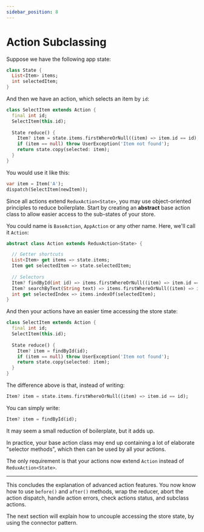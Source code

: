 ```yaml
---
sidebar_position: 8
---
```


# Action Subclassing

Suppose we have the following app state:

```dart
class State {  
  List<Item> items;    
  int selectedItem;
}
```

And then we have an action, which selects an item by `id`:

```dart
class SelectItem extends Action {
  final int id;
  SelectItem(this.id);
    
  State reduce() {
    Item? item = state.items.firstWhereOrNull((item) => item.id == id);
    if (item == null) throw UserException('Item not found');
    return state.copy(selected: item);
  }    
}
```

You would use it like this:

```dart
var item = Item('A'); 
dispatch(SelectItem(newItem));
```

Since all actions extend `ReduxAction<State>`, you may use object-oriented principles to
reduce boilerplate. Start by creating an **abstract** base action class to allow easier access
to the sub-states of your store.

You could name is `BaseAction`, `AppAction` or any other name.
Here, we'll call it `Action`:

```dart
abstract class Action extends ReduxAction<State> {

  // Getter shortcuts   
  List<Item> get items => state.items;
  Item get selectedItem => state.selectedItem;
  
  // Selectors 
  Item? findById(int id) => items.firstWhereOrNull((item) => item.id == id);
  Item? searchByText(String text) => items.firstWhereOrNull((item) => item.text.contains(text));
  int get selectedIndex => items.indexOf(selectedItem);  
}
```

And then your actions have an easier time accessing the store state:

```dart
class SelectItem extends Action {
  final int id;
  SelectItem(this.id);
    
  State reduce() {
    Item? item = findById(id);
    if (item == null) throw UserException('Item not found');
    return state.copy(selected: item);
  }    
}
```

The difference above is that, instead of writing:

```dart
Item? item = state.items.firstWhereOrNull((item) => item.id == id); 
```

You can simply write:

```dart
Item? item = findById(id);
```

It may seem a small reduction of boilerplate, but it adds up.

In practice, your base action class may end up containing a lot of elaborate "selector methods",
which then can be used by all your actions.

The only requirement is that your actions now
extend `Action` instead of `ReduxAction<State>`.

<hr></hr>

This concludes the explanation of advanced action features.
You now know how to use `before()` and `after()` methods,
wrap the reducer, abort the action dispatch, handle action errors,
check actions status, and subclass actions.

The next section will explain how to uncouple accessing the store state, 
by using the connector pattern.
